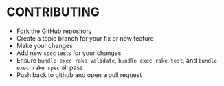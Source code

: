 # CONTRIBUTING

* Fork the [GitHub repository](https://github.com/jearls/puppet-gpgfile)
* Create a topic branch for your fix or new feature
* Make your changes
* Add new `spec` tests for your changes
* Ensure `bundle exec rake validate`, `bundle exec rake test`, and `bundle exec rake spec` all pass
* Push back to github and open a pull request
